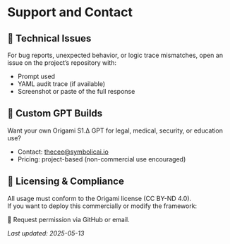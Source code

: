 # Support and Contact

## 🔧 Technical Issues
For bug reports, unexpected behavior, or logic trace mismatches, open an issue on the project’s repository with:

- Prompt used
- YAML audit trace (if available)
- Screenshot or paste of the full response

## 🧠 Custom GPT Builds
Want your own Origami S1.∆ GPT for legal, medical, security, or education use?

- Contact: thecee@symbolicai.io
- Pricing: project-based (non-commercial use encouraged)

## 🔐 Licensing & Compliance
All usage must conform to the Origami license (CC BY-ND 4.0).  
If you want to deploy this commercially or modify the framework:

📩 Request permission via GitHub or email.

_Last updated: 2025-05-13_